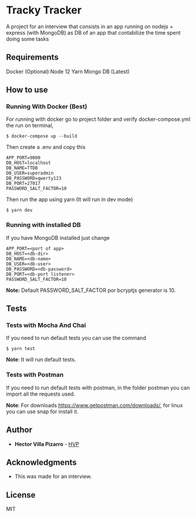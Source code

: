 # Tracky Tracker

A project for an interview that consists in an app running on nodejs + express (with MongoDB) as DB
of an app that contabilize the time spent doing some tasks

## Requirements

Docker (Optional)
Node 12
Yarn
Mongo DB (Latest)

## How to use

### Running With Docker (Best)

For running with docker go to project folder and verify docker-compose.yml the run on terminal,

```
$ docker-compose up --build
```

Then create a .env and copy this

```
APP_PORT=9000
DB_HOST=localhost
DB_NAME=TTDB
DB_USER=superadmin 
DB_PASSWORD=qwerty123 
DB_PORT=27017
PASSWORD_SALT_FACTOR=10
```

Then run the app using yarn (It will run in dev mode)

```
$ yarn dev
```

### Running with installed DB

If you have MongoDB installed just change

```
APP_PORT=<port of app>
DB_HOST=<db-dir>
DB_NAME=<db-name>
DB_USER=<db-user> 
DB_PASSWORD=<db-password> 
DB_PORT=<db-port listener>
PASSWORD_SALT_FACTOR=10
```

**Note:** Default PASSWORD_SALT_FACTOR por bcryptjs generator is 10.

## Tests

### Tests with Mocha And Chai
If you need to run default tests you can use the command

```
$ yarn test
```

**Note**: It will run default tests.

### Tests with Postman

If you need to run default tests with postman, in the folder postman you can import all the requests used.


**Note**: For downloads https://www.getpostman.com/downloads/, for linux you can use snap for install it.

## Author

* **Hector Villa Pizarro** - [HVP](https://github.com/hvilla)

## Acknowledgments

* This was made for an interview.

## License

MIT
